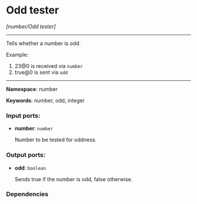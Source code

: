 # Odd tester

_[number/Odd tester]_

---

Tells whether a number is odd.

Example:

1. 23@0 is received via `number`
2. true@0 is sent via `odd`

---

__Namespace__: number

__Keywords__: number, odd, integer

### Input ports:

* __number__: ` number `

    Number to be tested for oddness.

### Output ports:

* __odd__: ` boolean `

    Sends true if the number is odd, false otherwise.

### Dependencies




